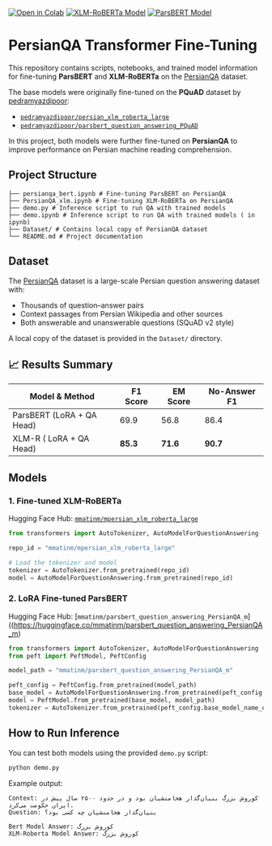 
[![Open in Colab](https://colab.research.google.com/assets/colab-badge.svg)](https://colab.research.google.com/github/mmatinm/PersianQA-Bert-XLMRoberta-FineTuning/blob/main/demo.ipynb)
[![XLM-RoBERTa Model](https://img.shields.io/badge/HuggingFace-mpersian_xlm_roberta_large-yellow?logo=huggingface)](https://huggingface.co/mmatinm/mpersian_xlm_roberta_large)
[![ParsBERT Model](https://img.shields.io/badge/HuggingFace-parsbert_question_answering_PersianQA_m-yellow?logo=huggingface)](https://huggingface.co/mmatinm/parsbert_question_answering_PersianQA_m)

# PersianQA Transformer Fine-Tuning

This repository contains scripts, notebooks, and trained model information for fine-tuning **ParsBERT** and **XLM-RoBERTa** on the [PersianQA](https://github.com/sajjjadayobi/PersianQA) dataset.  

The base models were originally fine-tuned on the **PQuAD** dataset by [pedramyazdipoor](https://huggingface.co/pedramyazdipoor):
- [`pedramyazdipoor/persian_xlm_roberta_large`](https://huggingface.co/pedramyazdipoor/persian_xlm_roberta_large)
- [`pedramyazdipoor/parsbert_question_answering_PQuAD`](https://huggingface.co/pedramyazdipoor/parsbert_question_answering_PQuAD)

In this project, both models were further fine-tuned on **PersianQA** to improve performance on Persian machine reading comprehension.


## Project Structure

```
├── persianqa_bert.ipynb # Fine-tuning ParsBERT on PersianQA
├── PersianQA_xlm.ipynb # Fine-tuning XLM-RoBERTa on PersianQA
├── demo.py # Inference script to run QA with trained models
├── demo.ipynb # Inference script to run QA with trained models ( in ipynb)
├── Dataset/ # Contains local copy of PersianQA dataset
└── README.md # Project documentation
```


## Dataset

The [PersianQA](https://github.com/sajjjadayobi/PersianQA) dataset is a large-scale Persian question answering dataset with:
- Thousands of question–answer pairs
- Context passages from Persian Wikipedia and other sources
- Both answerable and unanswerable questions (SQuAD v2 style)

A local copy of the dataset is provided in the `Dataset/` directory.


## 📈 Results Summary

| Model & Method               | F1 Score | EM Score | No-Answer F1 |
|-----------------------------|----------|----------|--------------|
| ParsBERT (LoRA + QA Head)   | 69.9     | 56.8     | 86.4         |
| XLM-R ( LoRA + QA Head)    | **85.3** | **71.6** | **90.7**     |


## Models

### 1. Fine-tuned XLM-RoBERTa
Hugging Face Hub: [`mmatinm/mpersian_xlm_roberta_large`](https://huggingface.co/mmatinm/mpersian_xlm_roberta_large)  

```python
from transformers import AutoTokenizer, AutoModelForQuestionAnswering

repo_id = "mmatinm/mpersian_xlm_roberta_large"

# Load the tokenizer and model
tokenizer = AutoTokenizer.from_pretrained(repo_id)
model = AutoModelForQuestionAnswering.from_pretrained(repo_id)
```


### 2. LoRA Fine-tuned ParsBERT

Hugging Face Hub: [`mmatinm/parsbert_question_answering_PersianQA_m`]((https://huggingface.co/mmatinm/parsbert_question_answering_PersianQA_m)

```python
from transformers import AutoTokenizer, AutoModelForQuestionAnswering
from peft import PeftModel, PeftConfig

model_path = "mmatinm/parsbert_question_answering_PersianQA_m"

peft_config = PeftConfig.from_pretrained(model_path)
base_model = AutoModelForQuestionAnswering.from_pretrained(peft_config.base_model_name_or_path)
model = PeftModel.from_pretrained(base_model, model_path)
tokenizer = AutoTokenizer.from_pretrained(peft_config.base_model_name_or_path)
```

## How to Run Inference

You can test both models using the provided `demo.py` script:

```bash
python demo.py
```

Example output:
```
Context: کوروش بزرگ بنیان‌گذار هخامنشیان بود و در حدود ۲۵۰۰ سال پیش در ایران حکومت می‌کرد.
Question: بنیان‌گذار هخامنشیان چه کسی بود؟

Bert Model Answer: کوروش بزرگ
XLM-Roberta Model Answer: کوروش بزرگ
```





